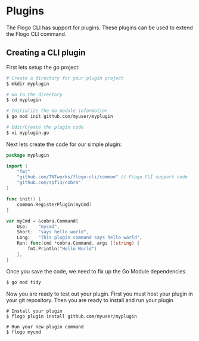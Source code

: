 <!--
title: plugins
weight: 5020
pre: "<i class=\"fa fa-terminal\" aria-hidden=\"true\"></i> "
-->

# Plugins

The Flogo CLI has support for plugins.  These plugins can be used to extend the Flogo CLI command.

## Creating a CLI plugin

First lets setup the go project:

```bash
# Create a directory for your plugin project
$ mkdir myplugin

# Go to the directory
$ cd myplugin

# Initialize the Go module information
$ go mod init github.com/myuser/myplugin

# Edit/Create the plugin code
$ vi myplugin.go
```

Next lets create the code for our simple plugin:

```go
package myplugin

import (
	"fmt"
	"github.com/TNTworks/flogo-cli/common" // Flogo CLI support code
	"github.com/spf13/cobra"
)

func init() {
	common.RegisterPlugin(myCmd)
}

var myCmd = &cobra.Command{
	Use:	"mycmd",
	Short:	"says hello world",
	Long:	"This plugin command says hello world",
	Run: func(cmd *cobra.Command, args []string) {
		fmt.Println("Hello World")
	},
}
```
Once you save the code, we need to fix up the Go Module dependencies.

```bash
$ go mod tidy
```

Now you are ready to test out your plugin.  First you must host your plugin in your git repository.  Then you are ready to install and run your plugin

```
# Install your plugin
$ flogo plugin install github.com/myuser/myplugin

# Run your new plugin command
$ flogo mycmd
```
